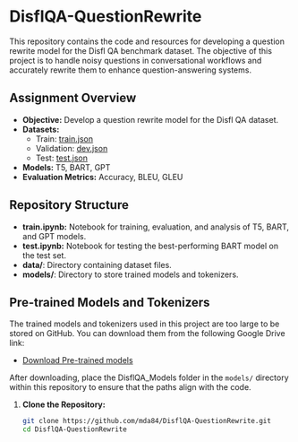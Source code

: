 # DisflQA-QuestionRewrite

This repository contains the code and resources for developing a question rewrite model for the Disfl QA benchmark dataset. The objective of this project is to handle noisy questions in conversational workflows and accurately rewrite them to enhance question-answering systems.

## Assignment Overview

- **Objective:** Develop a question rewrite model for the Disfl QA dataset.
- **Datasets:** 
  - Train: [train.json](https://github.com/google-research-datasets/Disfl-QA/blob/main/train.json)
  - Validation: [dev.json](https://github.com/google-research-datasets/Disfl-QA/blob/main/dev.json)
  - Test: [test.json](https://github.com/google-research-datasets/Disfl-QA/blob/main/test.json)
- **Models:** T5, BART, GPT
- **Evaluation Metrics:** Accuracy, BLEU, GLEU

## Repository Structure

- **train.ipynb:** Notebook for training, evaluation, and analysis of T5, BART, and GPT models.
- **test.ipynb:** Notebook for testing the best-performing BART model on the test set.
- **data/**: Directory containing dataset files.
- **models/**: Directory to store trained models and tokenizers.

## Pre-trained Models and Tokenizers

The trained models and tokenizers used in this project are too large to be stored on GitHub. You can download them from the following Google Drive link:

- [Download Pre-trained models](https://drive.google.com/drive/folders/1zrqx6z3vYqz5haGKvfPChg-F7xr6XlXI?usp=sharing)

After downloading, place the DisflQA_Models folder in the `models/` directory within this repository to ensure that the paths align with the code.

1. **Clone the Repository:**
   ```bash
   git clone https://github.com/mda84/DisflQA-QuestionRewrite.git
   cd DisflQA-QuestionRewrite
